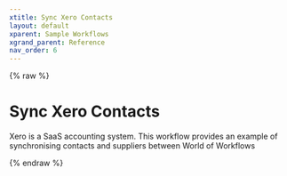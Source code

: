 ```yaml
---
xtitle: Sync Xero Contacts  
layout: default
xparent: Sample Workflows
xgrand_parent: Reference
nav_order: 6
---
```

{% raw %}

# Sync Xero Contacts

Xero is a SaaS accounting system. This workflow provides an example of synchronising contacts and suppliers between World of Workflows

{% endraw %}